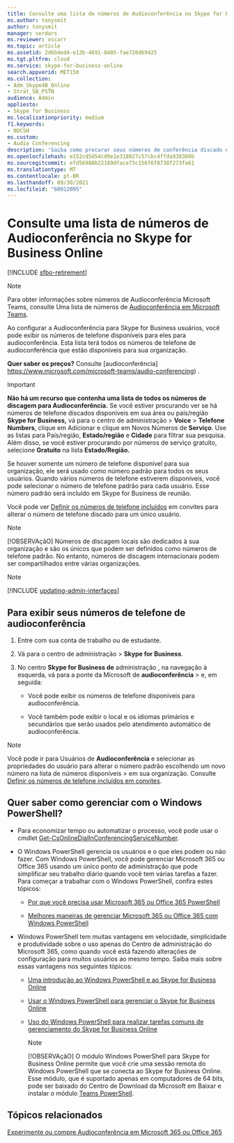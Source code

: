 ```yaml
---
title: Consulte uma lista de números de Audioconferência no Skype for Business Online
ms.author: tonysmit
author: tonysmit
manager: serdars
ms.reviewer: oscarr
ms.topic: article
ms.assetid: 2d6b4ed4-e12b-4691-8405-fae720d69425
ms.tgt.pltfrm: cloud
ms.service: skype-for-business-online
search.appverid: MET150
ms.collection:
- Adm_Skype4B_Online
- Strat_SB_PSTN
audience: Admin
appliesto:
- Skype for Business
ms.localizationpriority: medium
f1.keywords:
- NOCSH
ms.custom:
- Audio Conferencing
description: 'Saiba como procurar seus números de conferência discado no Skype for Business Online. '
ms.openlocfilehash: e152cd5d54cd9e1e318027c57cbc4ffda938360b
ms.sourcegitcommit: efd56988b22189dface73c156f6f8738f273fa61
ms.translationtype: MT
ms.contentlocale: pt-BR
ms.lasthandoff: 09/30/2021
ms.locfileid: "60012095"
---
```

# <a name="see-a-list-of-audio-conferencing-numbers-in-skype-for-business-online"></a>Consulte uma lista de números de Audioconferência no Skype for Business Online

[!INCLUDE [sfbo-retirement](../../Hub/includes/sfbo-retirement.md)]

> [!NOTE]
> Para obter informações sobre números de Audioconferência Microsoft Teams, consulte Uma lista de números de [Audioconferência em Microsoft Teams](/MicrosoftTeams/see-a-list-of-audio-conferencing-numbers-in-teams).

Ao configurar a Audioconferência para Skype for Business usuários, você pode exibir os números de telefone disponíveis para eles para audioconferência. Esta lista terá todos os números de telefone de audioconferência que estão disponíveis para sua organização.
  
 **Quer saber os preços?** Consulte [audioconferência] https://www.microsoft.com/microsoft-teams/audio-conferencing) .
  
> [!IMPORTANT]
> **Não há um recurso que contenha uma lista de todos os números de discagem para Audioconferência.** Se você estiver procurando ver se há números de telefone discados disponíveis em sua área ou país/região **Skype for Business,** vá para o centro de administração  >  **Voice**  >  **Telefone Numbers**, clique em Adicionar e clique em Novos Números de **Serviço**. Use as listas para País/região, **Estado/região** e **Cidade** para filtrar sua pesquisa. Além disso, se você estiver procurando por números de serviço gratuito, selecione **Gratuito** na lista **Estado/Região.**
  
Se houver somente um número de telefone disponível para sua organização, ele será usado como número padrão para todos os seus usuários. Quando vários números de telefone estiverem disponíveis, você pode selecionar o número de telefone padrão para cada usuário. Esse número padrão será incluído em Skype for Business de reunião.
  
Você pode ver [Definir os números de telefone incluídos](set-the-phone-numbers-included-on-invites.md) em convites para alterar o número de telefone discado para um único usuário.
  
> [!NOTE]
> [!OBSERVAçãO] Números de discagem locais são dedicados à sua organização e são os únicos que podem ser definidos como números de telefone padrão. No entanto, números de discagem internacionais podem ser compartilhados entre várias organizações. 

> [!NOTE]
> [!INCLUDE [updating-admin-interfaces](../includes/updating-admin-interfaces.md)]

## <a name="to-view-your-audio-conferencing-phone-numbers"></a>Para exibir seus números de telefone de audioconferência

1. Entre com sua conta de trabalho ou de estudante.
    
2. Vá para o centro de administração > **Skype for Business**.
    
3. No centro **Skype for Business de** administração , na navegação à esquerda, vá para a ponte da Microsoft de **audioconferência**  >  e, em seguida:
    
   - Você pode exibir os números de telefone disponíveis para audioconferência.
    
   - Você também pode exibir o local e os idiomas primários e secundários que serão usados pelo atendimento automático de audioconferência.
    
> [!NOTE]
> Você pode ir para Usuários de **Audioconferência** e selecionar as propriedades do usuário para alterar o número padrão escolhendo um novo número na lista de números disponíveis  >   em sua organização. Consulte [Definir os números de telefone incluídos em convites](set-the-phone-numbers-included-on-invites.md). 

  
## <a name="want-to-know-how-to-manage-with-windows-powershell"></a>Quer saber como gerenciar com o Windows PowerShell?

- Para economizar tempo ou automatizar o processo, você pode usar o cmdlet [Get-CsOnlineDialInConferencingServiceNumber](/powershell/module/skype/Get-CsOnlineDialInConferencingServiceNumber).
    
- O Windows PowerShell gerencia os usuários e o que eles podem ou não fazer. Com Windows PowerShell, você pode gerenciar Microsoft 365 ou Office 365 usando um único ponto de administração que pode simplificar seu trabalho diário quando você tem várias tarefas a fazer. Para começar a trabalhar com o Windows PowerShell, confira estes tópicos:
    
  - [Por que você precisa usar Microsoft 365 ou Office 365 PowerShell](/microsoft-365/enterprise/why-you-need-to-use-microsoft-365-powershell)
    
  - [Melhores maneiras de gerenciar Microsoft 365 ou Office 365 com Windows PowerShell](/previous-versions//dn568025(v=technet.10))
    
- Windows PowerShell tem muitas vantagens em velocidade, simplicidade e produtividade sobre o uso apenas do Centro de administração do Microsoft 365, como quando você está fazendo alterações de configuração para muitos usuários ao mesmo tempo. Saiba mais sobre essas vantagens nos seguintes tópicos:
    
  - [Uma introdução ao Windows PowerShell e ao Skype for Business Online](../set-up-your-computer-for-windows-powershell/set-up-your-computer-for-windows-powershell.md)
    
  - [Usar o Windows PowerShell para gerenciar o Skype for Business Online](../set-up-your-computer-for-windows-powershell/set-up-your-computer-for-windows-powershell.md)
    
  - [Uso do Windows PowerShell para realizar tarefas comuns de gerenciamento do Skype for Business Online](../set-up-your-computer-for-windows-powershell/set-up-your-computer-for-windows-powershell.md)
    
    > [!NOTE]
    > [!OBSERVAçãO] O módulo Windows PowerShell para Skype for Business Online permite que você crie uma sessão remota do Windows PowerShell que se conecta ao Skype for Business Online. Esse módulo, que é suportado apenas em computadores de 64 bits, pode ser baixado do Centro de Download da Microsoft em Baixar e instalar o módulo [Teams PowerShell](../set-up-your-computer-for-windows-powershell/download-and-install-the-skype-for-business-online-connector.md).
  
## <a name="related-topics"></a>Tópicos relacionados

[Experimente ou compre Audioconferência em Microsoft 365 ou Office 365](../audio-conferencing-in-office-365/try-or-purchase-audio-conferencing-in-office-365.md)
